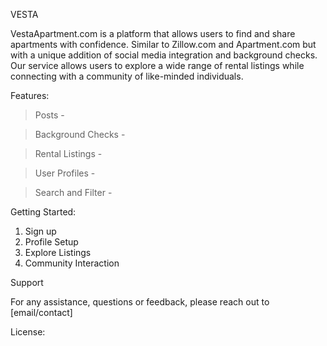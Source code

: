 VESTA

VestaApartment.com is a platform that allows users to find and share apartments with confidence. 
Similar to Zillow.com and Apartment.com but with a unique addition of social media integration and background 
checks. Our service allows users to explore a wide range of rental listings while connecting with a 
community of like-minded individuals.

Features: 

> Posts - 

> Background Checks - 

> Rental Listings - 

> User Profiles - 

> Search and Filter - 

Getting Started: 

1. Sign up
2. Profile Setup
3. Explore Listings
4. Community Interaction

Support 

For any assistance, questions or feedback, please reach out to [email/contact]

License:

